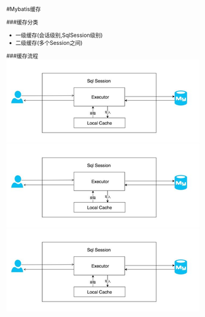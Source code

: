#Mybatis缓存

###缓存分类
+ 一级缓存(会话级别,SqlSession级别) 
+ 二级缓存(多个Session之间)



###缓存流程
![一级缓存流程](../../image/article/mybatis-1.jpg)
<img src="../../image/article/mybatis-1.jpg">
![一级缓存流程](/image/article/mybatis-1.jpg)

   